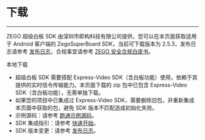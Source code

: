 # 下载

- - -

ZEGO 超级白板 SDK 由深圳市即构科技有限公司提供，您可以在本页面获取适用于 Android 客户端的 ZegoSuperBoard SDK，当前可下载版本为 2.5.3，发布日志请参考 [发布日志](/super-board-android/product-desc/release-note)，合规事宜请参考 [ZEGO 安全合规白皮书](https://doc-zh.zego.im/policies-and-agreements/zego-security-and-compliance-white-paper)。

<Card title="ZegoSuperBoard SDK v2.5.3" href="https://artifact-sdk.zego.im/SuperBoardSDK/Android/SDK/superboard-express-android.zip" target="_blank">
本地下载
</Card>


<Note title="说明">

- 超级白板 SDK 需要搭配 Express-Video SDK（含白板功能）使用，依赖于其提供的实时信令传输能力。本页面下载的 zip 包中已包含 Express-Video SDK（含白板功能），无需单独下载。
- 如果您的项目中已集成过 Express-Video SDK，需要删除旧包，并重新集成本页面中获取的包，避免 SDK 版本不匹配造成初始化失败。
- 示例源码：请参考 [跑通示例源码](/super-board-android/quick-start/run-demo)。
- SDK 集成指引：请参考 [快速开始](/super-board-android/quick-start/create-white-board)。
- SDK 版本变更：请参考 [发布日志](/super-board-android/product-desc/release-note)。

</Note>
